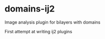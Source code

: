 # domains-ij2
Image analysis plugin for bilayers with domains 

First attempt at writing ij2 plugins 
